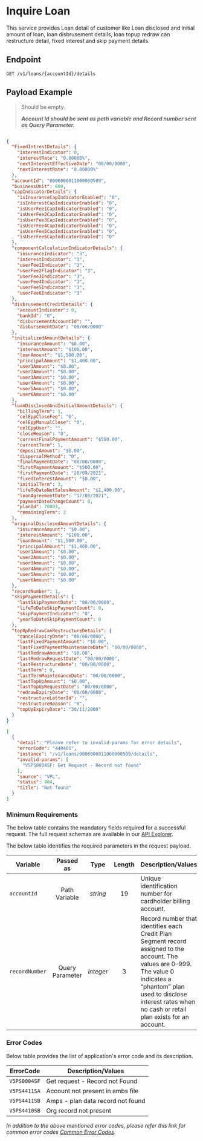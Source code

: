 # Inquire Loan

This service provides Loan detail of customer like Loan disclosed and initial amount of loan, loan disbrusement details, loan topup redraw can restructure detail, fixed interest and skip payment details.

## Endpoint

`GET /v1/loans/{accountId}/details`

## Payload Example

<!--
type: tab
titles: Request, Response, Error
-->

>Should be empty.
>
>***Account Id should be sent as path variable and Record number sent as Query Parameter.***


<!--
type: tab
-->

```json

{
  "FixedIntrestDetails": {
    "interestIndicator": 0,
    "interestRate": "0.00000%",
    "nextInterestEffectiveDate": "00/00/0000",
    "nextInterestRate": "0.00000%"
  },
  "accountId": "0006000011000000509",
  "businessUnit": 600,
  "capIndicatorDetails": {
    "isInsuranceCapIndicatorEnabled": "0",
    "isInterestCapIndicatorEnabled": "0",
    "isUserFee1CapIndicatorEnabled": "0",
    "isUserFee2CapIndicatorEnabled": "0",
    "isUserFee3CapIndicatorEnabled": "0",
    "isUserFee4CapIndicatorEnabled": "0",
    "isUserFee5CapIndicatorEnabled": "0",
    "isUserFee6CapIndicatorEnabled": "0"
  },
  "componentCalculationIndicatorDetails": {
    "insuranceIndicator": "3",
    "interestIndicator": "3",
    "userFee1Indicator": "3",
    "userFee2FlagIndicator": "3",
    "userFee3Indicator": "3",
    "userFee4Indicator": "3",
    "userFee5Indicator": "3",
    "userFee6Indicator": "3"
  },
  "disbrusementCreditDetails": {
    "accountIndicator": 0,
    "bankId": "0",
    "disbursementAccountId": "",
    "disbursementDate": "00/00/0000"
  },
  "initializedAmountDetails": {
    "insuranceAmount": "$0.00",
    "interestAmount": "$100.00",
    "loanAmount": "$1,500.00",
    "principalAmount": "$1,400.00",
    "user1Amount": "$0.00",
    "user2Amount": "$0.00",
    "user3Amount": "$0.00",
    "user4Amount": "$0.00",
    "user5Amount": "$0.00",
    "user6Amount": "$0.00"
  },
  "loanDisclosedAndInitialAmountDetails": {
    "billingTerm": 1,
    "celEppCloseFee": "0",
    "celEppManualClose": "0",
    "celEppUser": "",
    "closeReason": "0",
    "currentFinalPaymentAmount": "$500.00",
    "currentTerm": 1,
    "depositAmount": "$0.00",
    "dispersalMethod": "0",
    "finalPaymentDate": "00/00/0000",
    "firstPaymentAmount": "$500.00",
    "firstPaymentDate": "20/09/2021",
    "fixedInterestAmount": "$0.00",
    "initialTerm": 3,
    "lifeToDateNetSalesAmount": "$1,400.00",
    "loanAgreementDate": "17/08/2021",
    "paymentDateChangeCount": 0,
    "planId": 70003,
    "remainingTerm": 2
  },
  "originalDisclosedAmountDetails": {
    "insuranceAmount": "$0.00",
    "interestAmount": "$100.00",
    "loanAmount": "$1,500.00",
    "principalAmount": "$1,400.00",
    "user1Amount": "$0.00",
    "user2Amount": "$0.00",
    "user3Amount": "$0.00",
    "user4Amount": "$0.00",
    "user5Amount": "$0.00",
    "user6Amount": "$0.00"
  },
  "recordNumber": 1,
  "skipPaymentDetails": {
    "lastSkipPaymentDate": "00/00/0000",
    "lifeToDateSkipPaymentCount": 0,
    "skipPaymentIndicator": "0",
    "yearToDateSkipPaymentCount": 0
  },
  "topUpRedrawCanRestructureDetails": {
    "cancelExpiryDate": "00/00/0000",
    "lastFixedPaymentAmount": "$0.00",
    "lastFixedPaymentMaintenanceDate": "00/00/0000",
    "lastRedrawAmount": "$0.00",
    "lastRedrawRequestDate": "00/00/0000",
    "lastRestructureDate": "00/00/0000",
    "lastTerm": 0,
    "lastTermMaintenanceDate": "00/00/0000",
    "lastTopUpAmount": "$0.00",
    "lastTopUpRequestDate": "00/00/0000",
    "redrawExpiryDate": "00/00/0000",
    "restructureLetterId": "",
    "restructureReason": "0",
    "topUpExpiryDate": "30/11/2000"
  }
}

```

<!--
type: tab
-->

```json
[
  {
    "detail": "Please refer to invalid-params for error details",
    "errorCode": "440401",
    "instance": "/v1/loans/0006000011000000509/details",
    "invalid-params": [
      "V5PS0004SF: Get Request - Record not found"
    ],
    "source": "VPL",
    "status": 404,
    "title": "Not found"
  }
]

```

<!-- type: tab-end -->

### Minimum Requirements

The below table contains the mandatory fields required for a successful request. The full request schemas are available in our [API Explorer](../api/?type=get&path=/v1/loans/{accountId}/details).

The below table identifies the required parameters in the request payload.

| Variable | Passed as | Type | Length | Description/Values |
| -------- | :-------: | :--: | :------------: | ------------------ |
| `accountId` | Path Variable | *string* | 19 | Unique identification number for cardholder billing account.|
| `recordNumber` | Query Parameter | *integer*| 3 | Record number that identifies each Credit Plan Segment record assigned to the account. The values are 0–999. The value 0 indicates a “phantom” plan used to disclose interest rates when no cash or retail plan exists for an account.|


### Error Codes

Below table provides the list of application's error code and its description.

| ErrorCode |  Description/Values |
| --------  | ------------------ |
| `V5PS0004SF` | Get request - Record not Found |  
| `V5PS4411SA` | Account not present in ambs file |  
| `V5PS4411SB` | Amps - plan data record not found | 
| `V5PS4410SB` | Org record not present | 

*In addition to the above mentioned error codes, please refer this link for common error codes [Common Error Codes](?path=docs/Common_Error_Code.md).*